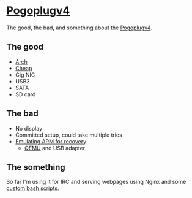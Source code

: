 # [Pogoplugv4](/pogoplugv4)

The good, the bad, and something about the [Pogoplugv4][].

## The good

* [Arch][]
* [Cheap][]
* Gig NIC
* USB3
* SATA
* SD card

## The bad

* No display
* Committed setup, could take multiple tries
* [Emulating ARM for recovery](/recovering-a-pogoplug.html)
    * [QEMU][] and USB adapter

## The something

So far I'm using it for IRC and serving webpages using Nginx and some [custom bash scripts][].

[Arch]: https://www.archlinux.org/
[Pogoplugv4]: http://archlinuxarm.org/platforms/armv5/pogoplug-series-4
[Cheap]: http://www.amazon.com/Pogoplug-Series-4-Backup-Device/dp/B006I5MKZY
[QEMU]: http://wiki.qemu.org/Main_Page
[custom bash scripts]: http://github.com/colby/colbyolson.com
